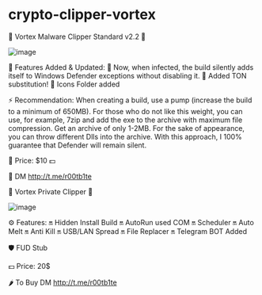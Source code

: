 # crypto-clipper-vortex
💠 Vortex Malware Clipper Standard v2.2 💠 

![image](https://github.com/r00tb1te/crypto-clipper-vortex/assets/171487024/75acd11e-66bb-4134-81d4-305dd89272da)

🔰 Features Added & Updated: 
🔺 Now, when infected, the build silently adds itself to Windows Defender exceptions without disabling it.
🔺 Added TON substitution!
🔺 Icons Folder added

⚡ Recommendation:
When creating a build, use a pump (increase the build to a minimum of 650MB). For those who do not like this weight, you can use, for example, 7zip and add the exe to the archive with maximum file compression. Get an archive of only 1-2MB. For the sake of appearance, you can throw different Dlls into the archive. With this approach, I 100% guarantee that Defender will remain silent.

 
🔹 Price: $10 💵
 

 
🔸 DM http://t.me/r00tb1te
 


💠 Vortex Private Clipper 💠

![image](https://github.com/r00tb1te/crypto-clipper-vortex/assets/171487024/c1ab6ebf-b955-4c77-9cce-728dd82e1394)

⚙️ Features:
🔛 Hidden Install Build
🔛 AutoRun used COM
🔛 Scheduler
🔛 Auto Melt
🔛 Anti Kill
🔛 USB/LAN Spread
🔛 File Replacer
🔛 Telegram BOT Added

🛡 FUD Stub

💵 Price: 20$

🌶 To Buy DM http://t.me/r00tb1te
